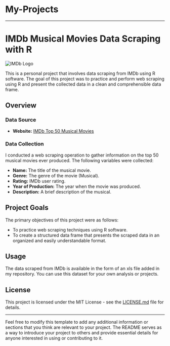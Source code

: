# My-Projects
---

# IMDb Musical Movies Data Scraping with R

![IMDb Logo](https://www.imdb.com/images/brand/imdb-logo-light.svg)

This is a personal project that involves data scraping from IMDb using R software. 
The goal of this project was to practice and perform web scraping using R and present the collected data in a clean and comprehensible data frame.

## Overview

### Data Source
- **Website:** [IMDb Top 50 Musical Movies](https://www.imdb.com/search/title/?genres=Musical&ref_=nv_sr_srsg_0_tt_5_nm_1_q_mu)

### Data Collection
I conducted a web scraping operation to gather information on the top 50 musical movies ever produced. The following variables were collected:

- **Name:** The title of the musical movie.
- **Genre:** The genre of the movie (Musical).
- **Rating:** IMDb user rating.
- **Year of Production:** The year when the movie was produced.
- **Description:** A brief description of the musical.

## Project Goals

The primary objectives of this project were as follows:
- To practice web scraping techniques using R software.
- To create a structured data frame that presents the scraped data in an organized and easily understandable format.

## Usage

The data scraped from IMDb is available in the form of an xls file added in my repository. You can use this dataset for your own analysis or projects.

## License

This project is licensed under the MIT License - see the [LICENSE.md](LICENSE.md) file for details.

---

Feel free to modify this template to add any additional information or sections that you think are relevant to your project. The README serves as a way to introduce your project to others and provide essential details for anyone interested in using or contributing to it.
